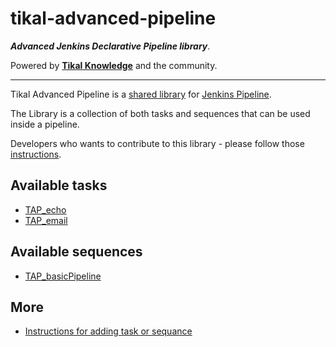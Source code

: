 # tikal-advanced-pipeline
***Advanced Jenkins Declarative Pipeline library***.

Powered by **[Tikal Knowledge](http://www.tikalk.com)** and the community.
<hr/>

Tikal Advanced Pipeline is a [shared library](https://jenkins.io/doc/book/pipeline/shared-libraries/) for [Jenkins Pipeline](https://jenkins.io/doc/book/pipeline/).

The Library is a collection of both tasks and sequences that can be used inside a pipeline.

Developers who wants to contribute to this library - please follow those [instructions](pages/etc/AddingTaskOrSequence.md).

## Available tasks

* [TAP_echo]()
* [TAP_email]()

## Available sequences

* [TAP_basicPipeline]()

## More

* [Instructions for adding task or sequance]()
